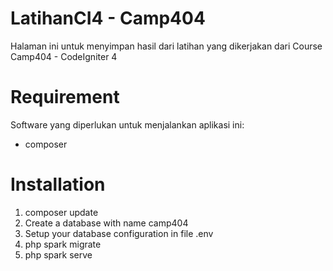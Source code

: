 # LatihanCI4 - Camp404
Halaman ini untuk menyimpan hasil dari latihan yang dikerjakan dari Course Camp404 - CodeIgniter 4

# Requirement
Software yang diperlukan untuk menjalankan aplikasi ini:
- composer

# Installation
1. composer update
2. Create a database with name camp404
3. Setup your database configuration in file .env
4. php spark migrate
5. php spark serve
